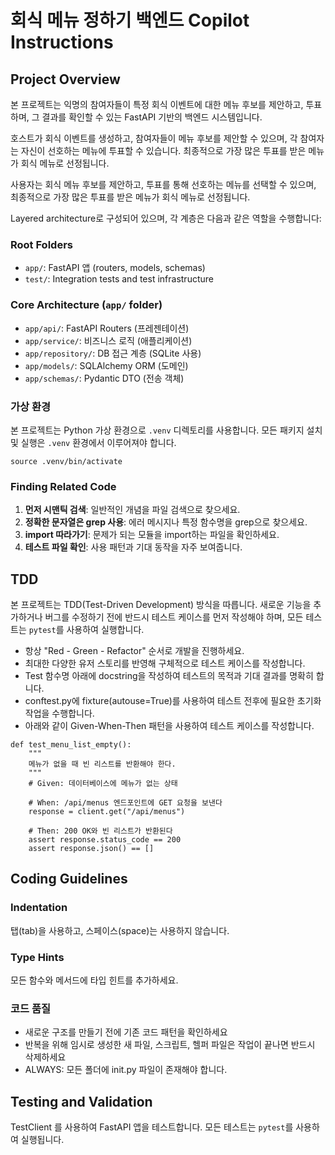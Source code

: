 # 회식 메뉴 정하기 백엔드 Copilot Instructions

## Project Overview

본 프로젝트는 익명의 참여자들이 특정 회식 이벤트에 대한 메뉴 후보를 제안하고, 투표하며, 그 결과를 확인할 수 있는 FastAPI 기반의 백엔드 시스템입니다.

호스트가 회식 이벤트를 생성하고, 참여자들이 메뉴 후보를 제안할 수 있으며, 각 참여자는 자신이 선호하는 메뉴에 투표할 수 있습니다. 최종적으로 가장 많은 투표를 받은 메뉴가 회식 메뉴로 선정됩니다.

사용자는 회식 메뉴 후보를 제안하고, 투표를 통해 선호하는 메뉴를 선택할 수 있으며, 최종적으로 가장 많은 투표를 받은 메뉴가 회식 메뉴로 선정됩니다.

Layered architecture로 구성되어 있으며, 각 계층은 다음과 같은 역할을 수행합니다:

### Root Folders

- `app/`: FastAPI 앱 (routers, models, schemas)
- `test/`: Integration tests and test infrastructure

### Core Architecture (`app/` folder)

- `app/api/`: FastAPI Routers (프레젠테이션)
- `app/service/`: 비즈니스 로직 (애플리케이션)
- `app/repository/`: DB 접근 계층 (SQLite 사용)
- `app/models/`: SQLAlchemy ORM (도메인)
- `app/schemas/`: Pydantic DTO (전송 객체)

### 가상 환경

본 프로젝트는 Python 가상 환경으로 `.venv` 디렉토리를 사용합니다. 모든 패키지 설치 및 실행은 `.venv` 환경에서 이루어져야 합니다.

```
source .venv/bin/activate
```

### Finding Related Code

1. **먼저 시맨틱 검색**: 일반적인 개념을 파일 검색으로 찾으세요.
2. **정확한 문자열은 grep 사용**: 에러 메시지나 특정 함수명을 grep으로 찾으세요.
3. **import 따라가기**: 문제가 되는 모듈을 import하는 파일을 확인하세요.
4. **테스트 파일 확인**: 사용 패턴과 기대 동작을 자주 보여줍니다.


## TDD

본 프로젝트는 TDD(Test-Driven Development) 방식을 따릅니다. 새로운 기능을 추가하거나 버그를 수정하기 전에 반드시 테스트 케이스를 먼저 작성해야 하며, 모든 테스트는 `pytest`를 사용하여 실행합니다.

- 항상 "Red - Green - Refactor" 순서로 개발을 진행하세요.
- 최대한 다양한 유저 스토리를 반영해 구체적으로 테스트 케이스를 작성합니다.
- Test 함수명 아래에 docstring을 작성하여 테스트의 목적과 기대 결과를 명확히 합니다.
- conftest.py에 fixture(autouse=True)를 사용하여 테스트 전후에 필요한 초기화 작업을 수행합니다.
- 아래와 같이 Given-When-Then 패턴을 사용하여 테스트 케이스를 작성합니다.

```
def test_menu_list_empty():
    """
    메뉴가 없을 때 빈 리스트를 반환해야 한다.
    """
    # Given: 데이터베이스에 메뉴가 없는 상태

    # When: /api/menus 엔드포인트에 GET 요청을 보낸다
    response = client.get("/api/menus")

    # Then: 200 OK와 빈 리스트가 반환된다
    assert response.status_code == 200
    assert response.json() == []
```

## Coding Guidelines

### Indentation

탭(tab)을 사용하고, 스페이스(space)는 사용하지 않습니다.

### Type Hints

모든 함수와 메서드에 타입 힌트를 추가하세요.

### 코드 품질

- 새로운 구조를 만들기 전에 기존 코드 패턴을 확인하세요
- 반복을 위해 임시로 생성한 새 파일, 스크립트, 헬퍼 파일은 작업이 끝나면 반드시 삭제하세요
- ALWAYS: 모든 폴더에 init.py 파일이 존재해야 합니다.

## Testing and Validation

TestClient 를 사용하여 FastAPI 앱을 테스트합니다. 모든 테스트는 `pytest`를 사용하여 실행됩니다.